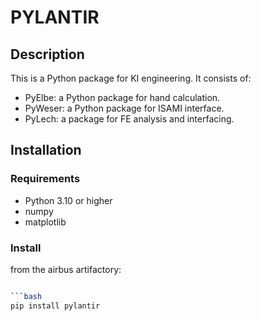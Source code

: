# PYLANTIR

## Description

This is a Python package for KI engineering.
It consists of:
* PyElbe: a Python package for hand calculation.
* PyWeser: a Python package for ISAMI interface.
* PyLech: a package for FE analysis and interfacing.

## Installation

### Requirements

* Python 3.10 or higher
* numpy
* matplotlib

### Install

from the airbus artifactory:

```bash

```bash
pip install pylantir
```


